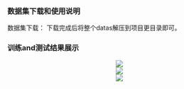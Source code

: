 ### 数据集下载和使用说明
数据集下载：
下载完成后将整个datas解压到项目更目录即可。

### 训练and测试结果展示

<center class="half">
    <img src="https://raw.githubusercontent.com/LynnHg/deeplearning_lynn/master/pytorch/project/pytorch_dogsVScats/showtime/1-1.png"/>
</center>

<center class="half">
    <img src="https://raw.githubusercontent.com/LynnHg/deeplearning_lynn/master/pytorch/project/pytorch_dogsVScats/showtime/1-2.png"/>
</center>

<center class="half">
    <img src="https://raw.githubusercontent.com/LynnHg/deeplearning_lynn/master/pytorch/project/pytorch_dogsVScats/showtime/1-3.png"/>
</center>
